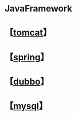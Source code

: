# JavaFramework
# 【[tomcat](https://github.com/704567780/JavaAll/blob/main/JavaFramwork/tomcat.md)】

# 【[spring](https://github.com/704567780/JavaAll/blob/main/JavaFramwork/spring.md)】

# 【[dubbo](https://github.com/704567780/JavaAll/blob/main/JavaFramwork/dubbo.md)】

# 【[mysql](https://github.com/704567780/JavaAll/blob/main/JavaFramwork/mysql.md)】



